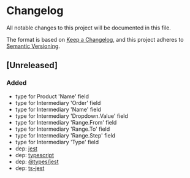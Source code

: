 # Changelog
All notable changes to this project will be documented in this file.

The format is based on [Keep a Changelog](https://keepachangelog.com/en/1.0.0/),
and this project adheres to [Semantic Versioning](https://semver.org/spec/v2.0.0.html).

## [Unreleased]
### Added
- type for Product 'Name' field
- type for Intermediary 'Order' field
- type for Intermediary 'Name' field
- type for Intermediary 'Dropdown.Value' field
- type for Intermediary 'Range.From' field
- type for Intermediary 'Range.To' field
- type for Intermediary 'Range.Step' field
- type for Intermediary 'Type' field
- dep: [jest]
- dep: [typescript]
- dep: [@types/jest]
- dep: [ts-jest]

[jest]: https://jestjs.io/ru/
[typescript]: https://www.typescriptlang.org/
[@types/jest]: https://www.npmjs.com/package/@types/jest
[ts-jest]: https://kulshekhar.github.io/ts-jest/